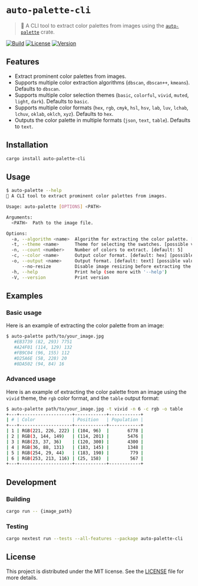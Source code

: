 # `auto-palette-cli`

> 🎨 A CLI tool to extract color palettes from images using the [`auto-palette`](https://crates.io/crates/auto-palette) crate.

[![Build](https://img.shields.io/github/actions/workflow/status/t28hub/auto-palette/ci.yml?style=flat-square)](https://github.com/t28hub/auto-palette/actions/workflows/ci.yml)
[![License](https://img.shields.io/crates/l/auto-palette-cli?style=flat-square)](https://crates.io/crates/auto-palette-cli)
[![Version](https://img.shields.io/crates/v/auto-palette-cli?style=flat-square)](https://crates.io/crates/auto-palette-cli)

## Features

- Extract prominent color palettes from images.
- Supports multiple color extraction algorithms (`dbscan`, `dbscan++`, `kmeans`). Defaults to `dbscan`.
- Supports multiple color selection themes (`basic`, `colorful`, `vivid`, `muted`, `light`, `dark`). Defaults to `basic`.
- Supports multiple color formats (`hex`, `rgb`, `cmyk`, `hsl`, `hsv`, `lab`, `luv`, `lchab`, `lchuv`, `oklab`, `oklch`, `xyz`). Defaults to `hex`.
- Outputs the color palette in multiple formats (`json`, `text`, `table`). Defaults to `text`.

## Installation

```sh
cargo install auto-palette-cli
```

## Usage

```sh
$ auto-palette --help
🎨 A CLI tool to extract prominent color palettes from images.

Usage: auto-palette [OPTIONS] <PATH>

Arguments:
  <PATH>  Path to the image file.

Options:
  -a, --algorithm <name>  Algorithm for extracting the color palette. [default: dbscan] [possible values: dbscan, dbscan++, kmeans]
  -t, --theme <name>      Theme for selecting the swatches. [possible values: basic, colorful, vivid, muted, light, dark]
  -n, --count <number>    Number of colors to extract. [default: 5]
  -c, --color <name>      Output color format. [default: hex] [possible values: hex, rgb, cmyk, hsl, hsv, lab, luv, lchab, lchuv, oklab, oklch, xyz]
  -o, --output <name>     Output format. [default: text] [possible values: json, text, table]
      --no-resize         Disable image resizing before extracting the color palette.
  -h, --help              Print help (see more with '--help')
  -V, --version           Print version
```

## Examples

### Basic usage

Here is an example of extracting the color palette from an image:

```sh
$ auto-palette path/to/your_image.jpg
   #EB3739 (82, 293) 7751
   #A24F01 (114, 129) 132 
   #FB9C04 (96, 155) 112 
   #D25A6E (58, 228) 20  
   #8DA502 (94, 84) 16  
```

### Advanced usage

Here is an example of extracting the color palette from an image using the `vivid` theme, the `rgb` color format, and the `table` output format:

```sh
$ auto-palette path/to/your_image.jpg -t vivid -n 6 -c rgb -o table
+---+--------------------+------------+------------+
| # | Color              | Position   | Population |
+---+--------------------+------------+------------+
| 1 | RGB(221, 226, 222) | (104, 96)  |       6778 |
| 2 | RGB(3, 144, 149)   | (114, 201) |       5476 |
| 3 | RGB(23, 37, 36)    | (120, 300) |       4300 |
| 4 | RGB(36, 88, 131)   | (183, 145) |       1348 |
| 5 | RGB(254, 29, 44)   | (183, 190) |        779 |
| 6 | RGB(253, 213, 116) | (25, 158)  |        567 |
+---+--------------------+------------+------------+
```

## Development

### Building

```sh
cargo run -- {image_path}
```

### Testing

```sh
cargo nextest run --tests --all-features --package auto-palette-cli
```

## License

This project is distributed under the MIT license. See the [LICENSE](../../LICENSE) file for more details.

